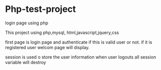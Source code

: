 # Php-test-project
login page using php
 
 This project using php,mysql, html,javascript,jquery,css
 
 first page is login page and authenticate if this is valid user or not. 
 if it is registered user welcom page will display.
 
 session is used o store the user information
 when user logouts all session variable will destroy
 
 
